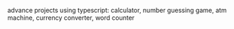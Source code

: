 advance projects using typescript:
calculator,
number guessing game,
atm machine,
currency converter,
word counter
